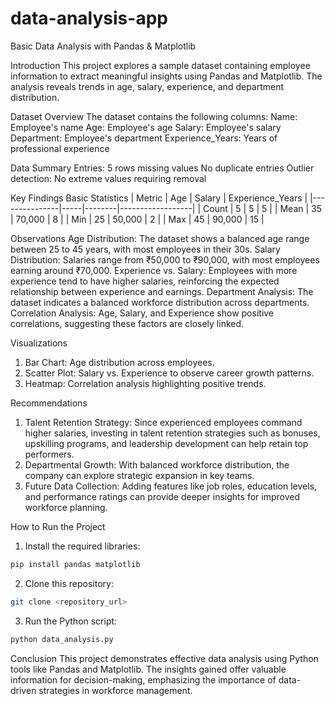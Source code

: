 # data-analysis-app
Basic Data Analysis with Pandas & Matplotlib

Introduction
This project explores a sample dataset containing employee information to extract meaningful insights using Pandas and Matplotlib. The analysis reveals trends in age, salary, experience, and department distribution.

Dataset Overview
The dataset contains the following columns:
Name: Employee's name
Age: Employee's age
Salary: Employee's salary
Department: Employee's department
Experience_Years: Years of professional experience

Data Summary
Entries: 5 rows
missing values
No duplicate entries
Outlier detection: No extreme values requiring removal

Key Findings
Basic Statistics
| Metric        | Age | Salary | Experience_Years |
|---------------|-----|--------|------------------|
|   Count       | 5   | 5      | 5                |
|    Mean       | 35  | 70,000 | 8                |
|    Min        | 25  | 50,000 | 2                |
|   Max         | 45  | 90,000 | 15               |

Observations
Age Distribution: The dataset shows a balanced age range between 25 to 45 years, with most employees in their 30s.
Salary Distribution: Salaries range from ₹50,000 to ₹90,000, with most employees earning around ₹70,000.
Experience vs. Salary: Employees with more experience tend to have higher salaries, reinforcing the expected relationship between experience and earnings.
Department Analysis: The dataset indicates a balanced workforce distribution across departments.
Correlation Analysis: Age, Salary, and Experience show positive correlations, suggesting these factors are closely linked.

Visualizations
1. Bar Chart: Age distribution across employees.
2. Scatter Plot: Salary vs. Experience to observe career growth patterns.
3. Heatmap: Correlation analysis highlighting positive trends.

 Recommendations
1. Talent Retention Strategy: Since experienced employees command higher salaries, investing in talent retention strategies such as bonuses, upskilling programs, and leadership development can help retain top performers.
2. Departmental Growth: With balanced workforce distribution, the company can explore strategic expansion in key teams.
3. Future Data Collection: Adding features like job roles, education levels, and performance ratings can provide deeper insights for improved workforce planning.

How to Run the Project
1. Install the required libraries:
```bash
pip install pandas matplotlib
```
2. Clone this repository:
```bash
git clone <repository_url>
```
3. Run the Python script:
```bash
python data_analysis.py
```

Conclusion
This project demonstrates effective data analysis using Python tools like Pandas and Matplotlib. The insights gained offer valuable information for decision-making, emphasizing the importance of data-driven strategies in workforce management.
